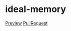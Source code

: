 # ideal-memory
[Preview](https://eugeneod.github.io/ideal-memory)
[PullRequest](https://github.com/EugeneOd/ideal-memory/pull/1/files)

